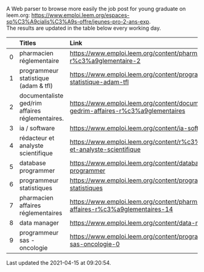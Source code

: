A Web parser to browse more easily the job post for young graduate on leem.org: https://www.emploi.leem.org/espaces-sp%C3%A9cialis%C3%A9s-offre/jeunes-pro-2-ans-exp.  
The results are updated in the table below every working day.  


|    | Titles                                          | Link                                                                                   |   Department |   Consulted |
|---:|:------------------------------------------------|:---------------------------------------------------------------------------------------|-------------:|------------:|
|  0 | pharmacien réglementaire                        | https://www.emploi.leem.org/content/pharmacien-r%c3%a9glementaire-2                    |           75 |        1352 |
|  1 | programmeur statistique (adam & tfl)            | https://www.emploi.leem.org/content/programmeur-statistique-adam-tfl                   |           92 |         190 |
|  2 | documentaliste ged/rim affaires réglementaires. | https://www.emploi.leem.org/content/documentaliste-gedrim-affaires-r%c3%a9glementaires |           75 |          30 |
|  3 | ia / software                                   | https://www.emploi.leem.org/content/ia-software                                        |           75 |        1385 |
|  4 | rédacteur et analyste scientifique              | https://www.emploi.leem.org/content/r%c3%a9dacteur-et-analyste-scientifique            |           75 |          74 |
|  5 | database programmer                             | https://www.emploi.leem.org/content/database-programmer                                |           92 |        2783 |
|  6 | programmeur statistiques                        | https://www.emploi.leem.org/content/programmeur-statistiques                           |           92 |        3202 |
|  7 | pharmacien affaires réglementaires              | https://www.emploi.leem.org/content/pharmacien-affaires-r%c3%a9glementaires-14         |           78 |        2347 |
|  8 | data manager                                    | https://www.emploi.leem.org/content/data-manager-50                                    |           75 |         120 |
|  9 | programmeur sas - oncologie                     | https://www.emploi.leem.org/content/programmeur-sas-oncologie-0                        |           75 |        1154 |
  
Last updated the 2021-04-15 at 09:20:54.
